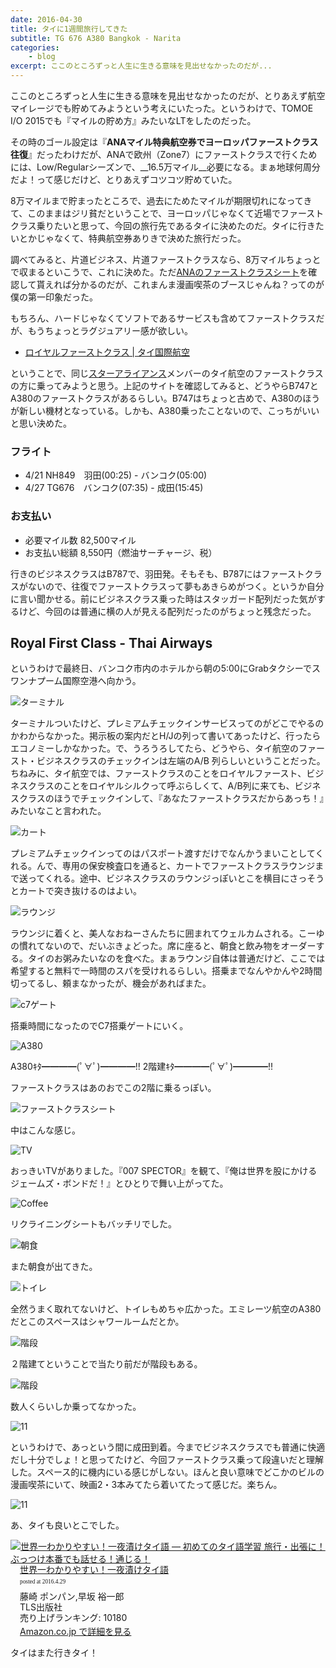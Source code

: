 ```yaml
---
date: 2016-04-30
title: タイに1週間旅行してきた
subtitle: TG 676 A380 Bangkok - Narita
categories: 
    - blog
excerpt: ここのところずっと人生に生きる意味を見出せなかったのだが...
---
```


ここのところずっと人生に生きる意味を見出せなかったのだが、とりあえず航空マイレージでも貯めてみようという考えにいたった。というわけで、TOMOE I/O 2015でも『マイルの貯め方』みたいなLTをしたのだった。

その時のゴール設定は『__ANAマイル特典航空券でヨーロッパファーストクラス往復__』だったわけだが、ANAで欧州（Zone7）にファーストクラスで行くためには、Low/Regularシーズンで、__16.5万マイル__必要になる。まぁ地球何周分だよ！って感じだけど、とりあえずコツコツ貯めていた。

8万マイルまで貯まったところで、過去にためたマイルが期限切れになってきて、このままはジリ貧だということで、ヨーロッパじゃなくて近場でファーストクラス乗りたいと思って、今回の旅行先であるタイに決めたのだ。タイに行きたいとかじゃなくて、特典航空券ありきで決めた旅行だった。


調べてみると、片道ビジネス、片道ファーストクラスなら、8万マイルちょっとで収まるといこうで、これに決めた。ただ[ANAのファーストクラスシート](https://www.ana.co.jp/serviceinfo/international/inflight/guide/f/seat/)を確認して貰えれば分かるのだが、これまんま漫画喫茶のブースじゃんね？ってのが僕の第一印象だった。

もちろん、ハードじゃなくてソフトであるサービスも含めてファーストクラスだが、もうちょっとラグジュアリー感が欲しい。

- [ロイヤルファーストクラス | タイ国際航空](http://www.thaiair.co.jp/serviceguide/first.html)

ということで、同じ[スターアライアンス](https://ja.wikipedia.org/wiki/%E3%82%B9%E3%82%BF%E3%83%BC%E3%82%A2%E3%83%A9%E3%82%A4%E3%82%A2%E3%83%B3%E3%82%B9)メンバーのタイ航空のファーストクラスの方に乗ってみようと思う。上記のサイトを確認してみると、どうやらB747とA380のファーストクラスがあるらしい。B747はちょっと古めで、A380のほうが新しい機材となっている。しかも、A380乗ったことないので、こっちがいいと思い決めた。

### フライト

- 4/21 NH849　羽田(00:25) - バンコク(05:00)
- 4/27 TG676　バンコク(07:35) - 成田(15:45)

### お支払い

- 必要マイル数 82,500マイル
- お支払い総額 8,550円（燃油サーチャージ、税）


行きのビジネスクラスはB787で、羽田発。そもそも、B787にはファーストクラスがないので、往復でファーストクラスって夢もあきらめがつく。というか自分に言い聞かせる。前にビジネスクラス乗った時はスタッガード配列だった気がするけど、今回のは普通に横の人が見える配列だったのがちょっと残念だった。

## Royal First Class - Thai Airways

というわけで最終日、バンコク市内のホテルから朝の5:00にGrabタクシーでスワンナプーム国際空港へ向かう。

![ターミナル](/mol/images/2016/thai/00.jpg)

ターミナルついたけど、プレミアムチェックインサービスってのがどこでやるのかわからなかった。掲示板の案内だとH/Jの列って書いてあったけど、行ったらエコノミーしかなかった。で、うろうろしてたら、どうやら、タイ航空のファースト・ビジネスクラスのチェックインは左端のA/B
列らしいということだった。ちねみに、タイ航空では、ファーストクラスのことをロイヤルファースト、ビジネスクラスのことをロイヤルシルクって呼ぶらしくて、A/B列に来ても、ビジネスクラスのほうでチェックインして、『あなたファーストクラスだからあっち！』みたいなこと言われた。

![カート](/mol/images/2016/thai/01.jpg)

プレミアムチェックインってのはパスポート渡すだけでなんかうまいことしてくれる。んで、専用の保安検査口を通ると、カートでファーストクラスラウンジまで送ってくれる。途中、ビジネスクラスのラウンジっぽいとこを横目にさっそうとカートで突き抜けるのはよい。

![ラウンジ](/mol/images/2016/thai/02.jpg)

ラウンジに着くと、美人なおねーさんたちに囲まれてウェルカムされる。こーゆの慣れてないので、だいぶきょどった。席に座ると、朝食と飲み物をオーダーする。タイのお粥みたいなのを食べた。まぁラウンジ自体は普通だけど、ここでは希望すると無料で一時間のスパを受けれるらしい。搭乗までなんやかんや2時間切ってるし、頼まなかったが、機会があればまた。

![c7ゲート](/mol/images/2016/thai/03.jpg)

搭乗時間になったのでC7搭乗ゲートにいく。

![A380](/mol/images/2016/thai/04.jpg)

A380ｷﾀ━━━━(ﾟ∀ﾟ)━━━━!! 2階建ｷﾀ━━━━(ﾟ∀ﾟ)━━━━!!

ファーストクラスはあのおでこの2階に乗るっぽい。

![ファーストクラスシート](/mol/images/2016/thai/05.jpg)

中はこんな感じ。

![TV](/mol/images/2016/thai/06.jpg)

おっきいTVがありました。『007 SPECTOR』を観て、『俺は世界を股にかけるジェームズ・ボンドだ！』とひとりで舞い上がってた。

![Coffee](/mol/images/2016/thai/07.jpg)


リクライニングシートもバッチリでした。

![朝食](/mol/images/2016/thai/08.jpg)

また朝食が出てきた。

![トイレ](/mol/images/2016/thai/09.jpg)

全然うまく取れてないけど、トイレもめちゃ広かった。エミレーツ航空のA380だとこのスペースはシャワールームだとか。

![階段](/mol/images/2016/thai/10.jpg)

２階建てということで当たり前だが階段もある。

![階段](/mol/images/2016/thai/11.jpg)

数人くらいしか乗ってなかった。


![11](/mol/images/2016/thai/12.jpg)

というわけで、あっという間に成田到着。今までビジネスクラスでも普通に快適だし十分でしょ！と思ってたけど、今回ファーストクラス乗って段違いだと理解した。スペース的に機内にいる感じがしない。ほんと良い意味でどこかのビルの漫画喫茶にいて、映画2・3本みてたら着いてたって感じだ。楽ちん。

![11](/mol/images/2016/thai/13.jpg)

あ、タイも良いとこでした。


<div class="azlink-box"><div class="azlink-image" style="float:left"><a href="http://www.amazon.co.jp/exec/obidos/ASIN/4434105140/warikiru-22/ref=nosim/" name="azlinklink" target="_blank"><img src="http://ecx.images-amazon.com/images/I/51A-OI6CVCL._SL160_.jpg" alt="世界一わかりやすい！一夜漬けタイ語 ― 初めてのタイ語学習 旅行・出張に！ ぶっつけ本番でも話せる！通じる！" style="border:none" /></a></div><div class="azlink-info" style="float:left;margin-left:15px;line-height:120%"><div class="azlink-name" style="margin-bottom:10px;line-height:120%"><a href="http://www.amazon.co.jp/exec/obidos/ASIN/4434105140/warikiru-22/ref=nosim/" name="azlinklink" target="_blank">世界一わかりやすい！一夜漬けタイ語</a><div class="azlink-powered-date" style="font-size:7pt;margin-top:5px;font-family:verdana;line-height:120%">posted at 2016.4.29</div></div><div class="azlink-detail">藤崎 ポンパン,早坂 裕一郎<br />TLS出版社<br />売り上げランキング: 10180<br /></div><div class="azlink-link" style="margin-top:5px"><a href="http://www.amazon.co.jp/exec/obidos/ASIN/4434105140/warikiru-22/ref=nosim/" target="_blank">Amazon.co.jp で詳細を見る</a></div></div><div class="azlink-footer" style="clear:left"></div></div>

タイはまた行きタイ！